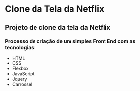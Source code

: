 # Clone da Tela da Netflix
## Projeto de clone da tela da Netflix
### Processo de criação de um simples Front End com as tecnologias:
- HTML
- CSS
- Flexbox
- JavaScript
- Jquery
- Carrossel